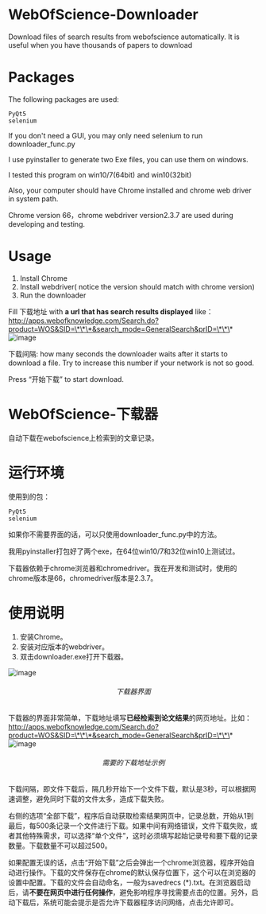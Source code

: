 # WebOfScience-Downloader

Download files of search results from webofscience automatically. It is useful when you have thousands of papers to download

# Packages

The following packages are used:

    PyQt5
    selenium
    
If you don't need a GUI, you may only need selenium to run downloader_func.py

I use pyinstaller to generate two Exe files, you can use them on windows.

I tested this program on win10/7(64bit) and win10(32bit)

Also, your computer should have Chrome installed and chrome web driver in system path.

Chrome version 66，chrome webdriver version2.3.7 are used during developing and testing.

# Usage

1. Install Chrome
2. Install webdriver( notice the version should match with chrome version)
3. Run the downloader



Fill 下载地址 with **a url that has search results displayed** like：
http://apps.webofknowledge.com/Search.do?product=WOS&SID=\*\*\*&search_mode=GeneralSearch&prID=\*\*\*
![image](https://note.youdao.com/yws/public/resource/31699667cabbdc1de896da3b9430250e/xmlnote/A8ABF9B607C646E7B955CAD0A9AB3AFD/865)


下载间隔: how many seconds the downloader waits after it starts to download a file. Try to increase this number if your network is not so good.

Press “开始下载” to start download.

# WebOfScience-下载器

自动下载在webofscience上检索到的文章记录。

# 运行环境
使用到的包：

    PyQt5
    selenium
    
如果你不需要界面的话，可以只使用downloader_func.py中的方法。

我用pyinstaller打包好了两个exe，在64位win10/7和32位win10上测试过。

下载器依赖于chrome浏览器和chromedriver。我在开发和测试时，使用的chrome版本是66，chromedriver版本是2.3.7。

# 使用说明

1. 安装Chrome。
2. 安装对应版本的webdriver。
3. 双击downloader.exe打开下载器。

![image](https://note.youdao.com/yws/public/resource/31699667cabbdc1de896da3b9430250e/xmlnote/46DB44E0A4644F3192D1A1A55C7791F9/856)
###### <center>下载器界面 </center>


下载器的界面非常简单，下载地址填写**已经检索到论文结果**的网页地址。比如：
http://apps.webofknowledge.com/Search.do?product=WOS&SID=\*\*\*&search_mode=GeneralSearch&prID=\*\*\*
![image](https://note.youdao.com/yws/public/resource/31699667cabbdc1de896da3b9430250e/xmlnote/A8ABF9B607C646E7B955CAD0A9AB3AFD/865)
###### <center>需要的下载地址示例 </center>

下载间隔，即文件下载后，隔几秒开始下一个文件下载，默认是3秒，可以根据网速调整，避免同时下载的文件太多，造成下载失败。

右侧的选项“全部下载”，程序后自动获取检索结果网页中，记录总数，开始从1到最后，每500条记录一个文件进行下载。如果中间有网络错误，文件下载失败，或者其他特殊需求，可以选择“单个文件”，这时必须填写起始记录号和要下载的记录数量。下载数量不可以超过500。

如果配置无误的话，点击“开始下载”之后会弹出一个chrome浏览器，程序开始自动进行操作。下载的文件保存在chrome的默认保存位置下，这个可以在浏览器的设置中配置。下载的文件会自动命名，一般为savedrecs (\*).txt。在浏览器启动后，请**不要在网页中进行任何操作**，避免影响程序寻找需要点击的位置。另外，启动下载后，系统可能会提示是否允许下载器程序访问网络，点击允许即可。

